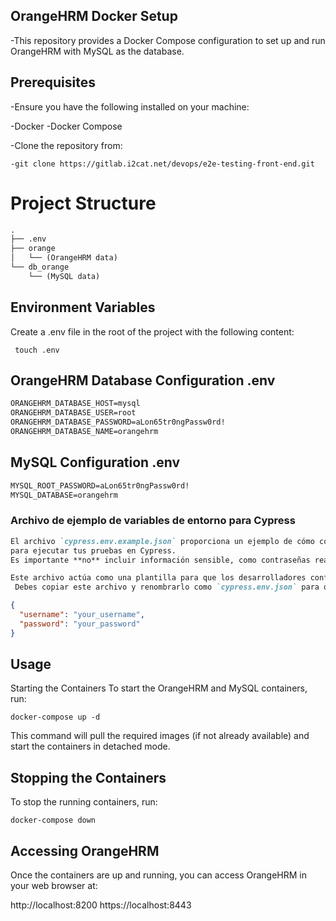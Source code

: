 ## OrangeHRM Docker Setup
-This repository provides a Docker Compose configuration to set up and run OrangeHRM with MySQL as the database.

## Prerequisites
-Ensure you have the following installed on your machine:

-Docker
-Docker Compose

-Clone the repository from:

```console
-git clone https://gitlab.i2cat.net/devops/e2e-testing-front-end.git

```
# Project Structure
```markdown
.
├── .env
├── orange
│   └── (OrangeHRM data)
└── db_orange
    └── (MySQL data)
```

## Environment Variables
Create a .env file in the root of the project with the following content:

```console
 touch .env
```

## OrangeHRM Database Configuration .env

```markdown
ORANGEHRM_DATABASE_HOST=mysql
ORANGEHRM_DATABASE_USER=root
ORANGEHRM_DATABASE_PASSWORD=aLon65tr0ngPassw0rd!
ORANGEHRM_DATABASE_NAME=orangehrm

```

## MySQL Configuration .env

```markdown
MYSQL_ROOT_PASSWORD=aLon65tr0ngPassw0rd!
MYSQL_DATABASE=orangehrm
```

### Archivo de ejemplo de variables de entorno para Cypress

```markdown
El archivo `cypress.env.example.json` proporciona un ejemplo de cómo configurar las variables de entorno necesarias 
para ejecutar tus pruebas en Cypress. 
Es importante **no** incluir información sensible, como contraseñas reales, en este archivo.

Este archivo actúa como una plantilla para que los desarrolladores configuren sus propias variables de entorno locales.
 Debes copiar este archivo y renombrarlo como `cypress.env.json` para que Cypress pueda leerlo durante la ejecución de las pruebas.
```
```json
{
  "username": "your_username",
  "password": "your_password"
}
```

## Usage
Starting the Containers
To start the OrangeHRM and MySQL containers, run:


```console
docker-compose up -d
```
This command will pull the required images (if not already available) and start the containers in detached mode.

## Stopping the Containers
To stop the running containers, run:


```console
docker-compose down
```

## Accessing OrangeHRM
Once the containers are up and running, you can access OrangeHRM in your web browser at:

http://localhost:8200
https://localhost:8443